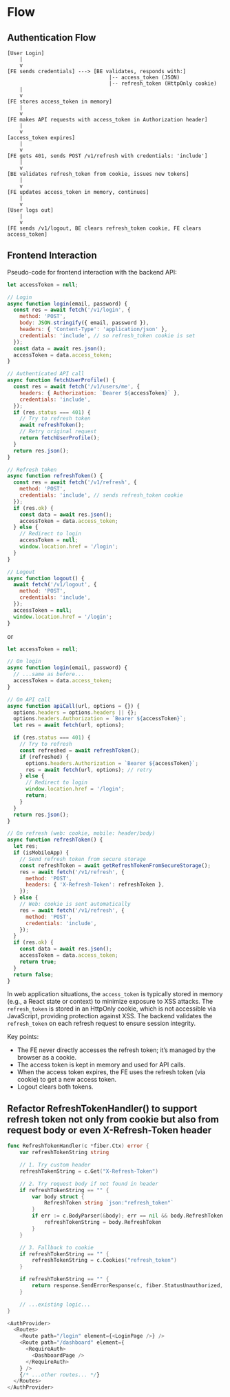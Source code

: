 # Flow

## Authentication Flow

```plaintext
[User Login]
    |
    v
[FE sends credentials] ---> [BE validates, responds with:]
                                 |-- access_token (JSON)
                                 |-- refresh_token (HttpOnly cookie)
    |
    v
[FE stores access_token in memory]
    |
    v
[FE makes API requests with access_token in Authorization header]
    |
    v
[access_token expires]
    |
    v
[FE gets 401, sends POST /v1/refresh with credentials: 'include']
    |
    v
[BE validates refresh_token from cookie, issues new tokens]
    |
    v
[FE updates access_token in memory, continues]
    |
    v
[User logs out]
    |
    v
[FE sends /v1/logout, BE clears refresh_token cookie, FE clears access_token]
```

## Frontend Interaction

Pseudo-code for frontend interaction with the backend API:

```js
let accessToken = null;

// Login
async function login(email, password) {
  const res = await fetch('/v1/login', {
    method: 'POST',
    body: JSON.stringify({ email, password }),
    headers: { 'Content-Type': 'application/json' },
    credentials: 'include', // so refresh_token cookie is set
  });
  const data = await res.json();
  accessToken = data.access_token;
}

// Authenticated API call
async function fetchUserProfile() {
  const res = await fetch('/v1/users/me', {
    headers: { Authorization: `Bearer ${accessToken}` },
    credentials: 'include',
  });
  if (res.status === 401) {
    // Try to refresh token
    await refreshToken();
    // Retry original request
    return fetchUserProfile();
  }
  return res.json();
}

// Refresh token
async function refreshToken() {
  const res = await fetch('/v1/refresh', {
    method: 'POST',
    credentials: 'include', // sends refresh_token cookie
  });
  if (res.ok) {
    const data = await res.json();
    accessToken = data.access_token;
  } else {
    // Redirect to login
    accessToken = null;
    window.location.href = '/login';
  }
}

// Logout
async function logout() {
  await fetch('/v1/logout', {
    method: 'POST',
    credentials: 'include',
  });
  accessToken = null;
  window.location.href = '/login';
}
```

or

```js
let accessToken = null;

// On login
async function login(email, password) {
  // ...same as before...
  accessToken = data.access_token;
}

// On API call
async function apiCall(url, options = {}) {
  options.headers = options.headers || {};
  options.headers.Authorization = `Bearer ${accessToken}`;
  let res = await fetch(url, options);

  if (res.status === 401) {
    // Try to refresh
    const refreshed = await refreshToken();
    if (refreshed) {
      options.headers.Authorization = `Bearer ${accessToken}`;
      res = await fetch(url, options); // retry
    } else {
      // Redirect to login
      window.location.href = '/login';
      return;
    }
  }
  return res.json();
}

// On refresh (web: cookie, mobile: header/body)
async function refreshToken() {
  let res;
  if (isMobileApp) {
    // Send refresh token from secure storage
    const refreshToken = await getRefreshTokenFromSecureStorage();
    res = await fetch('/v1/refresh', {
      method: 'POST',
      headers: { 'X-Refresh-Token': refreshToken },
    });
  } else {
    // Web: cookie is sent automatically
    res = await fetch('/v1/refresh', {
      method: 'POST',
      credentials: 'include',
    });
  }
  if (res.ok) {
    const data = await res.json();
    accessToken = data.access_token;
    return true;
  }
  return false;
}
```

In web application situations, the `access_token` is typically stored in memory (e.g., a React state or context) to minimize exposure to XSS attacks. The `refresh_token` is stored in an HttpOnly cookie, which is not accessible via JavaScript, providing protection against XSS. The backend validates the `refresh_token` on each refresh request to ensure session integrity.

Key points:

- The FE never directly accesses the refresh token; it’s managed by the browser as a cookie.
- The access token is kept in memory and used for API calls.
- When the access token expires, the FE uses the refresh token (via cookie) to get a new access token.
- Logout clears both tokens.

## Refactor RefreshTokenHandler() to support refresh token not only from cookie but also from request body or even X-Refresh-Token header

```go
func RefreshTokenHandler(c *fiber.Ctx) error {
    var refreshTokenString string

    // 1. Try custom header
    refreshTokenString = c.Get("X-Refresh-Token")

    // 2. Try request body if not found in header
    if refreshTokenString == "" {
        var body struct {
            RefreshToken string `json:"refresh_token"`
        }
        if err := c.BodyParser(&body); err == nil && body.RefreshToken != "" {
            refreshTokenString = body.RefreshToken
        }
    }

    // 3. Fallback to cookie
    if refreshTokenString == "" {
        refreshTokenString = c.Cookies("refresh_token")
    }

    if refreshTokenString == "" {
        return response.SendErrorResponse(c, fiber.StatusUnauthorized, "no_refresh_token")
    }

    // ...existing logic...
}
```

```js
<AuthProvider>
  <Routes>
    <Route path="/login" element={<LoginPage />} />
    <Route path="/dashboard" element={
      <RequireAuth>
        <DashboardPage />
      </RequireAuth>
    } />
    {/* ...other routes... */}
  </Routes>
</AuthProvider>
```